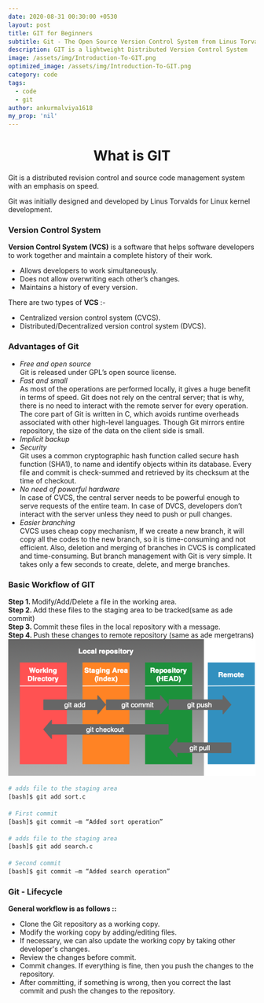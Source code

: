 ```yaml
---
date: 2020-08-31 00:30:00 +0530
layout: post
title: GIT for Beginners
subtitle: Git - The Open Source Version Control System from Linus Torvalds.
description: GIT is a lightweight Distributed Version Control System
image: /assets/img/Introduction-To-GIT.png
optimized_image: /assets/img/Introduction-To-GIT.png
category: code
tags:
  - code
  - git
author: ankurmalviya1618
my_prop: 'nil'
---
```

<h1 style="text-align:center;"> 
What is GIT
</h1>
Git is a distributed revision control and source code management system with an emphasis on speed.

Git was initially designed and developed by Linus Torvalds for Linux kernel development.

<h3>Version Control System</h3>
<strong>Version Control System (VCS)</strong> is a software that helps software developers to work together and maintain a complete history of their work.
<ul>
    <li>Allows developers to work simultaneously.</li>
    <li>Does not allow overwriting each other’s changes.</li>
    <li>Maintains a history of every version.</li>
</ul>
There are two types of <strong>VCS</strong> :-
<ul>
    <li>Centralized version control system (CVCS).</li>
    <li>Distributed/Decentralized version control system (DVCS).</li>
</ul>

<h3>Advantages of Git</h3>
<ul>
    <li><i>Free and open source</i></li>
    Git is released under GPL’s open source license.
    <li><i>Fast and small</i></li>
    As most of the operations are performed locally, it gives a huge benefit in terms of speed. 
    Git does not rely on the central server; that is why, there is no need to interact with the remote server for every operation. 
    The core part of Git is written in C, which avoids runtime overheads associated with other high-level languages. 
    Though Git mirrors entire repository, the size of the data on the client side is small.
    <li><i>Implicit backup</i></li>
    <li><i>Security</i></li>
    Git uses a common cryptographic hash function called secure hash function (SHA1), to name and identify objects within its database. 
    Every file and commit is check-summed and retrieved by its checksum at the time of checkout.
    <li><i>No need of powerful hardware</i></li>
    In case of CVCS, the central server needs to be powerful enough to serve requests of the entire team.
    In case of DVCS, developers don’t interact with the server unless they need to push or pull changes.
    <li><i>Easier branching</i></li>
    CVCS uses cheap copy mechanism, If we create a new branch, it will copy all the codes to the new branch, so it is time-consuming and not efficient. 
    Also, deletion and merging of branches in CVCS is complicated and time-consuming. 
    But branch management with Git is very simple. It takes only a few seconds to create, delete, and merge branches.
</ul>

<h3>Basic Workflow of GIT</h3>
<strong>Step 1. </strong> Modify/Add/Delete a file in the working area.<br>
<strong>Step 2. </strong> Add these files to the staging area to be tracked(same as ade commit)<br>
<strong>Step 3. </strong> Commit these files in the local repository with a message.<br>
<strong>Step 4. </strong> Push these changes to remote repository (same as ade mergetrans)<br>

<img src="/assets/img/Git_basic_operations.png" alt="Git Basic Operations Image">

``` bash
# adds file to the staging area
[bash]$ git add sort.c

# First commit
[bash]$ git commit –m “Added sort operation”

# adds file to the staging area
[bash]$ git add search.c

# Second commit
[bash]$ git commit –m “Added search operation”
```

<h3>Git - Lifecycle</h3>
<strong>General workflow is as follows :: </strong>
<ul>
    <li>Clone the Git repository as a working copy.</li>
    <li>Modify the working copy by adding/editing files.</li>
    <li>If necessary, we can also update the working copy by taking other developer's changes.</li>
    <li>Review the changes before commit.</li>
    <li>Commit changes. If everything is fine, then you push the changes to the repository.</li>
    <li>After committing, if something is wrong, then you correct the last commit and push the changes to the repository.</li>
</ul>

